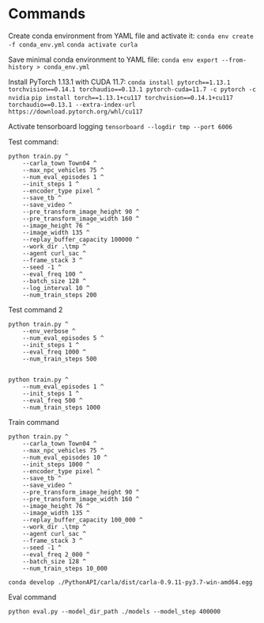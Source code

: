 # Commands 

Create conda environment from YAML file and activate it:
`conda env create -f conda_env.yml`
`conda activate curla`

Save minimal conda environment to YAML file:
`conda env export --from-history > conda_env.yml`

Install PyTorch 1.13.1 with CUDA 11.7:
`conda install pytorch==1.13.1 torchvision==0.14.1 torchaudio==0.13.1 pytorch-cuda=11.7 -c pytorch -c nvidia`
`pip install torch==1.13.1+cu117 torchvision==0.14.1+cu117 torchaudio==0.13.1 --extra-index-url https://download.pytorch.org/whl/cu117`

Activate tensorboard logging
`tensorboard --logdir tmp --port 6006`

Test command:
```
python train.py ^
    --carla_town Town04 ^
    --max_npc_vehicles 75 ^
    --num_eval_episodes 1 ^
    --init_steps 1 ^
    --encoder_type pixel ^
    --save_tb ^
    --save_video ^
    --pre_transform_image_height 90 ^
    --pre_transform_image_width 160 ^
    --image_height 76 ^
    --image_width 135 ^
    --replay_buffer_capacity 100000 ^
    --work_dir .\tmp ^
    --agent curl_sac ^
    --frame_stack 3 ^
    --seed -1 ^
    --eval_freq 100 ^
    --batch_size 128 ^
    --log_interval 10 ^
    --num_train_steps 200
```   

Test command 2
```
python train.py ^
    --env_verbose ^
    --num_eval_episodes 5 ^
    --init_steps 1 ^
    --eval_freq 1000 ^
    --num_train_steps 500


python train.py ^
    --num_eval_episodes 1 ^
    --init_steps 1 ^
    --eval_freq 500 ^
    --num_train_steps 1000
```

Train command
``` 
python train.py ^
    --carla_town Town04 ^
    --max_npc_vehicles 75 ^
    --num_eval_episodes 10 ^
    --init_steps 1000 ^
    --encoder_type pixel ^
    --save_tb ^
    --save_video ^
    --pre_transform_image_height 90 ^
    --pre_transform_image_width 160 ^
    --image_height 76 ^
    --image_width 135 ^
    --replay_buffer_capacity 100_000 ^
    --work_dir .\tmp ^
    --agent curl_sac ^
    --frame_stack 3 ^
    --seed -1 ^
    --eval_freq 2_000 ^
    --batch_size 128 ^
    --num_train_steps 10_000
``` 


```
conda develop ./PythonAPI/carla/dist/carla-0.9.11-py3.7-win-amd64.egg
```

Eval command
```
python eval.py --model_dir_path ./models --model_step 400000
```
